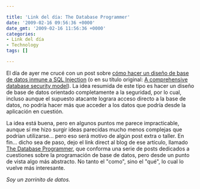 ```yaml
---

title: 'Link del día: The Database Programmer'
date: '2009-02-16 09:56:36 +0000'
date_gmt: '2009-02-16 11:56:36 +0000'
categories:
- Link del día
- Technology
tags: []

---
```


El día de ayer me crucé con un post sobre [cómo hacer un diseño de base de datos inmune a SQL Injection](http://database-programmer.blogspot.com/2009/02/comprehensive-database-security-model.html) (o en su título original: [A comprehensive database security model](http://database-programmer.blogspot.com/2009/02/comprehensive-database-security-model.html)). La idea resumida de este tipo es hacer un diseño de base de datos orientado completamente a la seguridad, por lo cual, incluso aunque el supuesto atacante lograra acceso directo a la base de datos, no podría hacer más que acceder a los datos que podría desde la aplicación en cuestión.

La idea está buena, pero en algunos puntos me parece impracticable, aunque sí me hizo surgir ideas parecidas mucho menos complejas que podrían utilizarse... pero eso será motivo de algún post extra o taller. En fin... dicho sea de paso, dejo el link direct al blog de ese artículo, llamado [The Database Programmer](http://database-programmer.blogspot.com/), que conforma una serie de posts dedicados a cuestiones sobre la programación de base de datos, pero desde un punto de vista algo más abstracto. No tanto el "como", sino el "qué", lo cual lo vuelve más interesante.

_Soy un zorrinito de datos._
